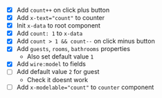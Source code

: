 - [x] Add `count++` on click plus button
- [x] Add `x-text="count"` to counter
- [x] Init `x-data` to root component
- [x] Add `count: 1` to `x-data`
- [x] Add `count > 1 && count--` on click minus button
- [x] Add `guests`, `rooms`, `bathrooms` properties
  - Also set default value `1`
- [x] Add `wire:model` to fields
- [ ] Add default value `2` for guest
  - Check it doesnt work
- [ ] Add `x-modelable="count"` to `counter` component
